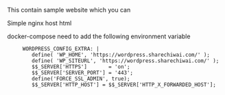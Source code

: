 This contain sample website which you can

Simple nginx host html


docker-compose need to add the following environment variable
```
     WORDPRESS_CONFIG_EXTRA: |
        define( 'WP_HOME', 'https://wordpress.sharechiwai.com/' );
        define( 'WP_SITEURL', 'https://wordpress.sharechiwai.com/' );
        $$_SERVER['HTTPS']       = 'on';
        $$_SERVER['SERVER_PORT'] = '443';
        define('FORCE_SSL_ADMIN', true);
        $$_SERVER['HTTP_HOST'] = $$_SERVER['HTTP_X_FORWARDED_HOST'];
```